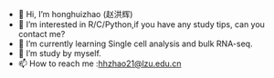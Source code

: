 - 👋 Hi, I’m honghuizhao (赵洪辉)
- 👀 I’m interested in R/C/Python,if you have any study tips, can you contact me?
- 🌱 I’m currently learning Single cell analysis and bulk RNA-seq.
- 💞️ I’m study by myself.
- 📫 How to reach me :hhzhao21@lzu.edu.cn
